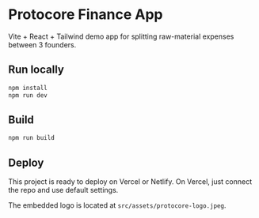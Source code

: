 # Protocore Finance App

Vite + React + Tailwind demo app for splitting raw-material expenses between 3 founders.

## Run locally

```bash
npm install
npm run dev
```

## Build

```bash
npm run build
```

## Deploy

This project is ready to deploy on Vercel or Netlify. On Vercel, just connect the repo and use default settings.

The embedded logo is located at `src/assets/protocore-logo.jpeg`.
